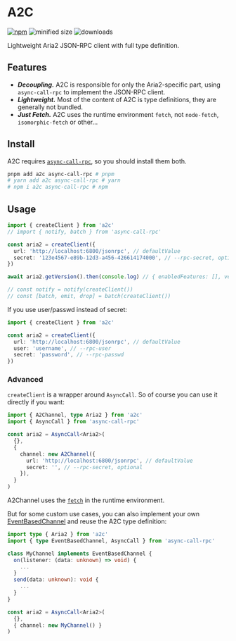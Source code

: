 # A2C

[![npm](https://img.shields.io/npm/v/a2c)](https://www.npmjs.com/package/a2c)
![minified size](https://img.shields.io/bundlephobia/min/a2c)
![downloads](https://img.shields.io/npm/dt/a2c)

Lightweight Aria2 JSON-RPC client with full type definition.

## Features

- ***Decoupling.*** A2C is responsible for only the Aria2-specific part, using `async-call-rpc` to implement the JSON-RPC client.
- ***Lightweight.*** Most of the content of A2C is type definitions, they are generally not bundled.
- ***Just Fetch.*** A2C uses the runtime environment `fetch`, not `node-fetch`, `isomorphic-fetch` or other...

## Install

A2C requires [`async-call-rpc`](https://github.com/Jack-Works/async-call-rpc), so you should install them both.

```bash
pnpm add a2c async-call-rpc # pnpm
# yarn add a2c async-call-rpc # yarn
# npm i a2c async-call-rpc # npm
```

## Usage

```ts
import { createClient } from 'a2c'
// import { notify, batch } from 'async-call-rpc'

const aria2 = createClient({
  url: 'http://localhost:6800/jsonrpc', // defaultValue
  secret: '123e4567-e89b-12d3-a456-426614174000', // --rpc-secret, optional
})

await aria2.getVersion().then(console.log) // { enabledFeatures: [], version: '1.36.0' }

// const notify = notify(createClient())
// const [batch, emit, drop] = batch(createClient())
```

If you use user/passwd instead of secret:

```ts
import { createClient } from 'a2c'

const aria2 = createClient({
  url: 'http://localhost:6800/jsonrpc', // defaultValue
  user: 'username', // --rpc-user
  secret: 'password', // --rpc-passwd
})
```

### Advanced

`createClient` is a wrapper around `AsyncCall`. So of course you can use it directly if you want:

```ts
import { A2Channel, type Aria2 } from 'a2c'
import { AsyncCall } from 'async-call-rpc'

const aria2 = AsyncCall<Aria2>(
  {},
  {
    channel: new A2Channel({
      url: 'http://localhost:6800/jsonrpc', // defaultValue
      secret: '', // --rpc-secret, optional
    }),
  }
)
```

A2Channel uses the [`fetch`](https://developer.mozilla.org/en-US/docs/Web/API/fetch) in the runtime environment.

But for some custom use cases, you can also implement your own [EventBasedChannel](https://github.com/Jack-Works/async-call-rpc#the-first-concept-channel) and reuse the A2C type definition:

```ts
import type { Aria2 } from 'a2c'
import { type EventBasedChannel, AsyncCall } from 'async-call-rpc'

class MyChannel implements EventBasedChannel {
  on(listener: (data: unknown) => void) {
    ...
  }
  send(data: unknown): void {
    ...
  }
}

const aria2 = AsyncCall<Aria2>(
  {},
  { channel: new MyChannel() }
)
```
